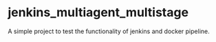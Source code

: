 # jenkins_multiagent_multistage
A simple project to test the functionality of jenkins and docker pipeline.
